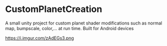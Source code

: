 # CustomPlanetCreation

A small unity project for custom planet shader modifications such as normal map, bumpscale, color,... at run time. Built for Android devices

https://i.imgur.com/zAdEGs3.png
